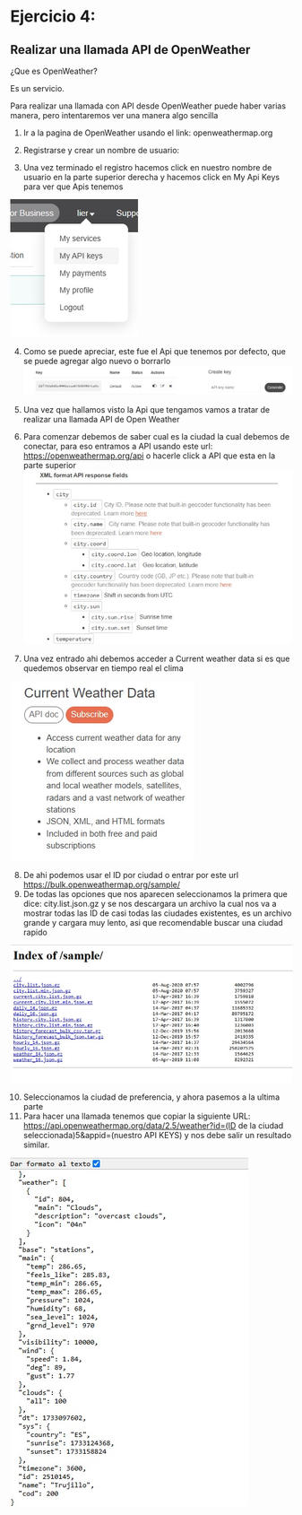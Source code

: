 # Ejercicio 4: 

## Realizar una llamada API de OpenWeather 
¿Que es OpenWeather?

Es un servicio.

Para realizar una llamada con API desde OpenWeather puede haber varias manera, pero intentaremos ver una manera algo sencilla

1) Ir a la pagina de OpenWeather usando el link:
   openweathermap.org

   
2) Registrarse y crear un nombre de usuario:
   
3) Una vez terminado el registro hacemos click en nuestro nombre de usuario en la parte superior derecha y hacemos click en My Api Keys para ver que Apis tenemos

![](https://github.com/DiegoX945/DOC-Tecnica/blob/main/Imagenes/User.jpg)

4) Como se puede apreciar, este fue el Api que tenemos por defecto, que se puede agregar algo nuevo o borrarlo
![](https://github.com/DiegoX945/DOC-Tecnica/blob/main/Imagenes/API.jpg)
   
5) Una vez que hallamos visto la Api que tengamos vamos a tratar de realizar una llamada API de Open Weather
6) Para comenzar debemos de saber cual es la ciudad la cual debemos de conectar, para eso entramos a API usando este url: https://openweathermap.org/api o hacerle click a API que esta en la parte superior
![](https://github.com/DiegoX945/DOC-Tecnica/blob/main/Imagenes/city1.jpg)

7) Una vez entrado ahi debemos acceder a Current weather data si es que quedemos observar en tiempo real el clima

![](https://github.com/DiegoX945/DOC-Tecnica/blob/main/Imagenes/location.jpg)

8) De ahi podemos usar el ID por ciudad o entrar por este url https://bulk.openweathermap.org/sample/
9) De todas las opciones que nos aparecen seleccionamos la primera que dice:
 city.list.json.gz  y se nos descargara un archivo la cual nos va a mostrar todas las ID de casi todas las ciudades existentes, es un archivo grande y cargara muy lento, asi que recomendable buscar una ciudad rapido

![](https://github.com/DiegoX945/DOC-Tecnica/blob/main/Imagenes/index.jpg)




10) Seleccionamos la ciudad de preferencia, y ahora pasemos a la ultima parte
11) Para hacer una llamada tenemos que copiar la siguiente URL: https://api.openweathermap.org/data/2.5/weather?id=(ID de la ciudad seleccionada)5&appid=(nuestro API KEYS) y nos debe salir un resultado similar.

![](https://github.com/DiegoX945/DOC-Tecnica/blob/main/Imagenes/trujillo6.jpg)
